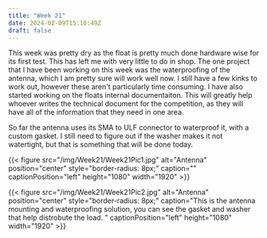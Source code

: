 ```yaml
---
title: "Week 21"
date: 2024-02-09T15:10:49Z
draft: false
---
```


This week was pretty dry as the float is pretty much done hardware wise for its first test. This has left me with very little to do in shop. The one project that I have been working on this week was the waterproofing of the antenna, which I am pretty sure will work well now. I still have a few kinks to work out, however these aren't particularly time consuming. I have also started working on the floats internal documentaiton. This will greatly help whoever writes the technical document for the competition, as they will have all of the information that they need in one area. 

So far the antenna uses its SMA to ULF connector to waterproof it, with a custom gasket. I still need to figure out if the washer makes it not watertight, but that is something that will be done today. 

{{< figure src="/img/Week21/Week21Pic1.jpg" alt="Antenna" position="center" style="border-radius: 8px;" caption="" captionPosition="left" height="1080" width="1920" >}}

{{< figure src="/img/Week21/Week21Pic2.jpg" alt="Antenna" position="center" style="border-radius: 8px;" caption="This is the antenna mounting and waterproofing solution, you can see the gasket and washer that help distrobute the load. " captionPosition="left" height="1080" width="1920" >}}